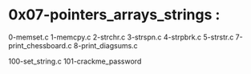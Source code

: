 # 0x07-pointers_arrays_strings :

0-memset.c
1-memcpy.c
2-strchr.c
3-strspn.c
4-strpbrk.c
5-strstr.c
7-print_chessboard.c
8-print_diagsums.c

100-set_string.c
101-crackme_password
